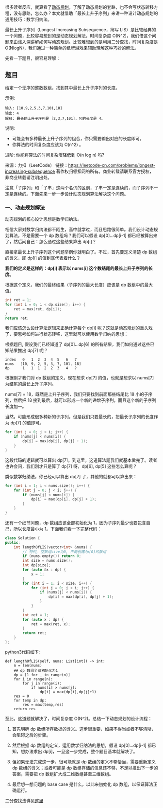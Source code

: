 很多读者反应，就算看了[动态规划](../DS&Algo/动态规划.md)，了解了动态规划的套路，也不会写状态转移方程，没有思路，怎么办？本文就借助「最长上升子序列」来讲一种设计动态规划的通用技巧：数学归纳法。

最长上升子序列（Longest Increasing Subsequence，简写 LIS）是比较经典的一个问题，比较容易想到的是动态规划解法，时间复杂度 O(N^2)，我们借这个问题来由浅入深讲解如何写动态规划。比较难想到的是利用二分查找，时间复杂度是 O(NlogN)，我们通过一种简单的纸牌游戏来辅助理解这种巧妙的解法。

先看一下题目，很容易理解：

## 题目

给定一个无序的整数数组，找到其中最长上升子序列的长度。

示例:

    输入: [10,9,2,5,3,7,101,18]
    输出: 4 
    解释: 最长的上升子序列是 [2,3,7,101]，它的长度是 4。

说明:

+ 可能会有多种最长上升子序列的组合，你只需要输出对应的长度即可。
+ 你算法的时间复杂度应该为 O(n^2) 。

进阶: 你能将算法的时间复杂度降低到 O(n log n) 吗?

来源：力扣（LeetCode）
链接：https://leetcode-cn.com/problems/longest-increasing-subsequence
著作权归领扣网络所有。商业转载请联系官方授权，非商业转载请注明出处。

注意「子序列」和「子串」这两个名词的区别，子串一定是连续的，而子序列不一定是连续的。下面先来一步一步设计动态规划算法解决这个问题。

### 一、动态规划解法

动态规划的核心设计思想是数学归纳法。

相信大家对数学归纳法都不陌生，高中就学过，而且思路很简单。我们设计动态规划算法，不是需要一个 dp 数组吗？我们可以假设 dp[0]...dp[i-1] 都已经被算出来了，然后问自己：怎么通过这些结果算出 dp[i]？

直接拿最长上升子序列这个问题举例你就明白了。不过，首先要定义清楚 dp 数组的含义，即 dp[i] 的值到底代表着什么？

**我们的定义是这样的：dp[i] 表示以 nums[i] 这个数结尾的最长上升子序列的长度。**

根据这个定义，我们的最终结果（子序列的最大长度）应该是 dp 数组中的最大值。

```c++
int ret = 1;
for (int i = 0; i < dp.size(); i++) {
    ret = max(ret, dp[i]);
}
return ret;
```

我们应该怎么设计算法逻辑来正确计算每个 dp[i] 呢？这就是动态规划的重头戏了，要思考如何进行状态转移，这里就可以使用数学归纳的思想：

根据题目, 假设我们已经知道了 dp[0]...dp[6] 的所有结果，我们如何通过这些已知结果推出 dp[7] 呢？

    index   0   1  2  3  4  5   6   7 
    nums   [10, 9, 2, 5, 3, 7, 101, 18]
    dp      1   1  1  2  2  3   4   ?

根据刚才我们对 dp 数组的定义，现在想求 dp[7] 的值，也就是想求以 nums[7] 为结尾的最长上升子序列。

nums[7] = 18，既然是上升子序列，我们只要找到前面那些结尾比 18 小的子序列，然后把 18 接到最后，就可以形成一个新的递增子序列，而且这个新的子序列长度加一。

当然，可能形成很多种新的子序列，但是我们只要最长的，把最长子序列的长度作为 dp[7] 的值即可。

```c++
for (int j = 0; j < i; j++) {
    if (nums[j] < nums[i]) {
        dp[i] = max(dp[i], dp[j] + 1);
    }
}
```

这段代码的逻辑就可以算出 dp[7]。到这里，这道算法题我们就基本做完了。读者也许会问，我们刚才只是算了 dp[7] 呀，dp[6], dp[5] 这些怎么算呢？

类似数学归纳法，你已经可以算出 dp[7] 了，其他的就都可以算出来：

```c++
for (int i = 1; i < nums.size(); i++) {
    for (int j = 0; j < i; j++) {
        if (nums[j] < nums[i]) {
            dp[i] = max(dp[i], dp[j] + 1);
        }
    }
}
```

还有一个细节问题，dp 数组应该全部初始化为 1，因为子序列最少也要包含自己，所以长度最小为 1。下面我们看一下完整代码：

```c++
class Solution {
public:
    int lengthOfLIS(vector<int> &nums) {
        // 特列, 空数组size为0, 不能创建dp[0]的数组
        if (nums.empty()) return 0;
        int size = nums.size();
        int dp[size];
        for (auto &x : dp) {
            x = 1;
        }
        for (int i = 1; i < size; i++) {
            for (int j = 0; j < i; j++) {
                if (nums[j] < nums[i]) {
                    dp[i] = max(dp[i], dp[j] + 1);
                }
            }
        }
        int ret = 1;
        for (auto x : dp) {
            ret = max(ret, x);
        }
        return ret;
    }
};
```

python3代码如下:

``` py3
def lengthOfLIS(self, nums: List[int]) -> int:
    n = len(nums)
    ## dp 数组全部初始化为1
    dp = [1 for _ in range(n)]
    for i in range(n):
        for j in range(i):
            if nums[i] > nums[j]:
                dp[i] = max(dp[i],dp[j]+1)
    res = 0
    for temp in dp:
        res = max(temp,res)
    return res
```

至此，这道题就解决了，时间复杂度 O(N^2)。总结一下动态规划的设计流程：

1. 首先明确 dp 数组所存数据的含义。这步很重要，如果不得当或者不够清晰，会阻碍之后的步骤。

2. 然后根据 dp 数组的定义，运用数学归纳法的思想，假设 dp[0]...dp[i-1] 都已知，想办法求出 dp[i]，一旦这一步完成，整个题目基本就解决了。

3. 但如果无法完成这一步，很可能就是 dp 数组的定义不够恰当，需要重新定义 dp 数组的含义；或者可能是 dp 数组存储的信息还不够，不足以推出下一步的答案，需要把 dp 数组扩大成二维数组甚至三维数组。

4. 最后想一想问题的 base case 是什么，以此来初始化 dp 数组，以保证算法正确运行。

二分查找法详见[这里](https://github.com/labuladong/fucking-algorithm/blob/master/%E5%8A%A8%E6%80%81%E8%A7%84%E5%88%92%E7%B3%BB%E5%88%97/%E5%8A%A8%E6%80%81%E8%A7%84%E5%88%92%E8%AE%BE%E8%AE%A1%EF%BC%9A%E6%9C%80%E9%95%BF%E9%80%92%E5%A2%9E%E5%AD%90%E5%BA%8F%E5%88%97.md)
